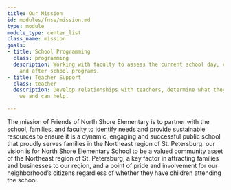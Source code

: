 ```yaml
---
title: Our Mission
id: modules/fnse/mission.md
type: module
module_type: center_list
class_name: mission
goals:
- title: School Programming
  class: programming
  description: Working with faculty to assess the current school day, curriculum,
    and after school programs.
- title: Teacher Support
  class: teacher
  description: Develop relationships with teachers, determine what they need and how
    we and can help.

---
```

The mission of Friends of North Shore Elementary is to partner with the school, families, and faculty to identify needs and provide sustainable resources to ensure it is a dynamic, engaging and successful public school that proudly serves families in the Northeast region of St. Petersburg. our vision is for North Shore Elementary School to be a valued community asset of the Northeast region of St. Petersburg, a key factor in attracting families and businesses to our region, and a point of pride and involvement for our neighborhood’s citizens regardless of whether they have children attending the school.